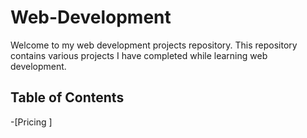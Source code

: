# Web-Development

Welcome to my web development projects repository. This repository contains various projects I have completed while learning web development.

## Table of Contents
-[Pricing ]
